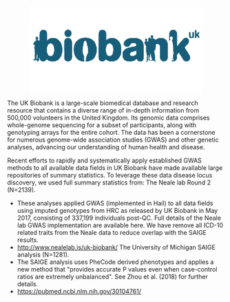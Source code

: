 <p align="center">
  <img width="400" height="200" src="../../../../assets/imgs/UK_biobank_logo.png">
</p>
<style>
  .md-typeset h1,
  .md-content__button {
    display: none;
  }
</style>

The UK Biobank is a large-scale biomedical database and research resource that contains a diverse range of in-depth information from 500,000 volunteers in the United Kingdom. Its genomic data comprises whole-genome sequencing for a subset of participants, along with genotyping arrays for the entire cohort. The data has been a cornerstone for numerous genome-wide association studies (GWAS) and other genetic analyses, advancing our understanding of human health and disease.

Recent efforts to rapidly and systematically apply established GWAS methods to all available data fields in UK Biobank have made available large repositories of summary statistics. To leverage these data disease locus discovery, we used full summary statistics from:
The Neale lab Round 2 (N=2139).
- These analyses applied GWAS (implemented in Hail) to all data fields using imputed genotypes from HRC as released by UK Biobank in May 2017, consisting of 337,199 individuals post-QC. Full details of the Neale lab GWAS implementation are available here. We have remove all ICD-10 related traits from the Neale data to reduce overlap with the SAIGE results.
- http://www.nealelab.is/uk-biobank/
The University of Michigan SAIGE analysis (N=1281).
- The SAIGE analysis uses PheCode derived phenotypes and applies a new method that "provides accurate P values even when case-control ratios are extremely unbalanced". See Zhou et al. (2018) for further details.
- https://pubmed.ncbi.nlm.nih.gov/30104761/
